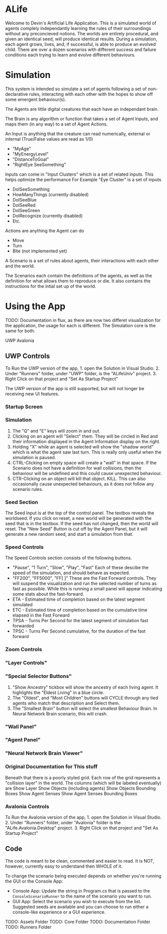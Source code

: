 # ALife

Welcome to Devin's Artificial Life Application. This is a simulated world of agents complely independantly learning the rules of their surroundings without any preconcieved notions. 
The worlds are entirely procedural, and given an identical seed, will produce identical results. 
During a simulation, each agent grows, lives, and, if successful, is able to produce an evolved child. There are over a dozen scenarios with different success and failure conditions each trying to learn 
and evolve different behaviours.

# Simulation

This system is intended so simulate a set of agents following a set of non-declarative rules, interacting with each other with the hopes to show off some emergent behaviour(s).

The Agents are little digital creatures that each have an independant brain.

The Brain is any algorithm or function that takes a set of Agent Inputs, and maps them (in any way) to a set of Agent Actions.

An Input is anything that the creature can read numerically, external or internal (True/False values are read as 1/0)
- "MyAge"
- "MyEnergyLevel"
- "DistanceToGoal"
- "RightEye SeeSomething"

Inputs can come in "Input Clusters" which is a set of related inputs. This helps optimize the performance
For Example "Eye Cluster" is a set of inputs 
- DoISeeSomething
- HowManyThings (currently disabled)
- DoISeeBlue
- DoISeeRed
- DoISeeGreen
- DoIRecognize (currently disabled)
- Etc.

Actions are anything the Agent can do
- Move
- Turn
- Bite (not implemented yet)

A Scenario is a set of rules about agents, their interactions with each other and the world.

The Scenarios each contain the definitions of the agents, as well as the definition for what allows them to reproduce or die. It also contains the instructions for the intial set up of the world.

# Using the App
TODO: Documentation in flux, as there are now two differet visualization for the application, the usage for each is different.
The Simulation core is the same for both.

UWP
Avalonia

## UWP Controls

To Run the UWP version of the app, 
    1. open the Solution in Visual Studio.
    2. Under "Runners" folder, under "UWP" folder, is the "ALifeUniv" project.
    3. Right Click on that project and "Set As Startup Project"

The UWP version of the app is still supported, but will not longer be receiving new UI features.

### Startup Screen

### Simulation
1. The "Q" and "E" keys will zoom in and out.
2. Clicking on an agent will "Select" them. They will be circled in Red and their information displayed in the Agent Information display on the right.
3. Holding "X" while an agent is selected will show the "shadow world" which is what the agent saw last turn. This is really only useful when the simulation is paused.
4. CTRL-Clicking on empty space will create a "wall" in that space. If the Scenario does not have a definition for wall collisions, then the behaviour will be undefined and this could cause unexpected behaviour. 
5. CTR-Clicking on an object will kill that object. KILL. This can also occasionally cause unexpected behaviours, as it does not follow any scenario rules.

### Seed Section
The Seed Input is at the top of the control panel. The textbox reveals the worldseed. 
If you click on reset, a new world will be generated with the seed that is in the textbox. If the seed has not changed, then the world will reset.
The "New Seed" Button is cut off by the Agent Panel, but it will generate a new random seed, and start a simulation from that.

### Speed Controls
The Speed Controls section consists of the following buttons. 
 - "Pause", "1 Turn", "Slow", "Play", "Fast"
Each of these descibe the speed of the simulation, and should behave as expected.
 - "FF200", "FF5000", "FF[      ]"
These are the Fast Forward controls. They will suspend the visualization and run the selected number of turns as fast as possible.
While this is running a small panel will appear indicating some stats about the fast-forward.
 - ETA - Estimated time of completion based on the latest segment simulated 
 - ETC - Estimated time of completion based on the cumulative time elapsed in the Fast Forward
 - TPSA - Turns Per Second for the latest segment of simulation fast forwarded
 - TPSC - Turns Per Second cumulative, for the duration of the fast forward

### Zoom Controls
### "Layer Controls"
### "Special Selector Buttons"
1. "Show Ancestry" tickbox will show the ancestry of each living agent. It highlights the "Eldest Living" in a blue circle.
2. The "Oldest", and "Most Children" buttons will CYCLE through any tied agents who match that description and Select them.
3. The "Smallest Brain" button will select the smallest Behaviour Brain. In Neural Network Brain scenario, this will crash.

### "Wall Panel"
### "Agent Panel"
### "Neural Network Brain Viewer"

### Original Documentation for This stuff
Beneath that there is a poorly styled grid. 
Each row of the grid represents a "collision layer" in the world.
The columns (which will be labeled eventually) are
    Show Layer
    Show Objects (including agents)
    Show Objects Bounding Boxes
    Show Agent Senses
    Show Agent Senses Bounding Boxes

### Avalonia Controls

To Run the Avalonia  version of the app, 
    1. open the Solution in Visual Studio.
    2. Under "Runners" folder, under "Avalonia" folder is the "ALife.Avalonia.Desktop" project.
    3. Right Click on that project and "Set As Startup Project"


## Code

The code is meant to be clean, commented and easier to read. 
It is NOT, however, currently easy to understand then WHOLE of it. 

To change the scenario being executed depends on whether you're running the GUI or the Console App:

- Console App: Update the string in Program.cs that is passed to the `ConsoleScenarioRunner` to the name of the scenario you want to run.
- GUI App: Select the scenario you wish to execute from the list. Suggested seeds are available and you can choose to run either a console-like experience or a GUI experience.

TODO: Assets Folder
TODO: Core Folder
TODO: Documentation Folder
TODO: Runners Folder

